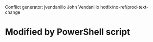 Conflict generator:
jvendanillo John Vendanillo   hotfix/no-ref/prod-text-change
# Modified by PowerShell script
